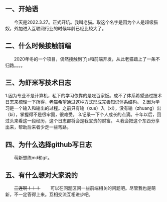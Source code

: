## 一、开始语
&ensp;&ensp;&ensp;&ensp;今天是2022.3.27。正式开坑。我叫老猫。取这个名字是因为个人是超级猫奴，外加进入互联网行业的时候年龄已经比较大了。

## 二、什么时候接触前端
&ensp;&ensp;&ensp;&ensp;2020年冬的一个项目，偶然接触到了js和前端开发，从此老猫踏上了一条不归路。。。。

## 三、为虾米写技术日志
    
1.因为专业不是计算机，私下的学习依靠的是吃百家饭。成不了体系希望通过技术日志来梳理一下所得，老猫希望通过这种方式形成完善知识体系结构。
2.因为学习是一个输入和输出的过程。之前只有输（xue）入（xi），没有输（zhuang）出（bi），掌握得不是很牢固，很难受。
3.记录一下个人成长的点滴。十年以后，回过头来看这一段经历，这个日志都将会是我宝贵的财富。
4.我会把这个东西分享出来，帮助后来者少走一些弯路。

## 四、为什么选择github写日志
&ensp;&ensp;&ensp;&ensp;萌新想练md和git。

## 五、有什么想对大家说的
&ensp;&ensp;&ensp;&ensp;~~三连啊！！！~~
&ensp;&ensp;&ensp;&ensp;可以在问题区问一些前端相关的问题吧。尽管我也是萌新，不一定答得上来。互相交流互相进步吧。